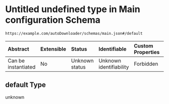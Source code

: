 # Untitled undefined type in Main configuration Schema

```txt
https://example.com/autoDownloader/schemas/main.json#/default
```



| Abstract            | Extensible | Status         | Identifiable            | Custom Properties | Additional Properties | Access Restrictions | Defined In                                            |
| :------------------ | :--------- | :------------- | :---------------------- | :---------------- | :-------------------- | :------------------ | :---------------------------------------------------- |
| Can be instantiated | No         | Unknown status | Unknown identifiability | Forbidden         | Allowed               | none                | [main.json*](../out/main.json "open original schema") |

## default Type

unknown
